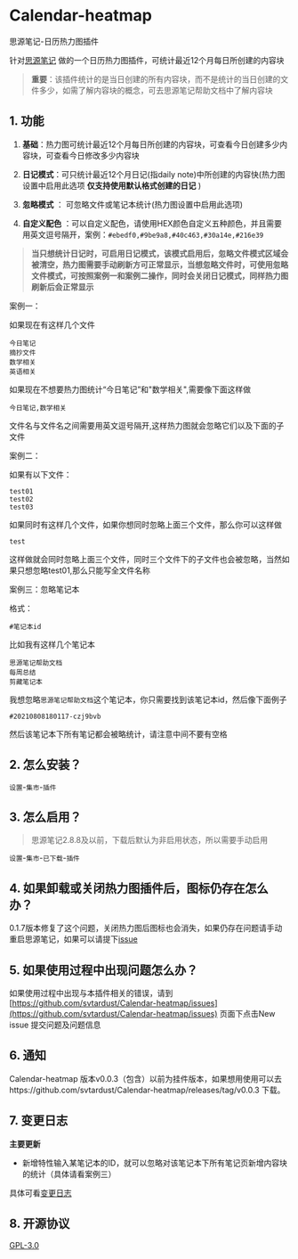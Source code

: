 # Calendar-heatmap

思源笔记-日历热力图插件

针对[思源笔记](https://b3log.org/siyuan/) 做的一个日历热力图插件，可统计最近12个月每日所创建的内容块

> **重要**：该插件统计的是当日创建的所有内容块，而不是统计的当日创建的文件多少，如需了解内容块的概念，可去思源笔记帮助文档中了解内容块

## 1. 功能

1. **基础**：热力图可统计最近12个月每日所创建的内容块，可查看今日创建多少内容块，可查看今日修改多少内容块

2. **日记模式**：可只统计最近12个月日记(指daily note)中所创建的内容快(热力图设置中启用此选项 **仅支持使用默认格式创建的日记** )

3. **忽略模式** ： 可忽略文件或笔记本统计(热力图设置中启用此选项)
4. **自定义配色** ：可以自定义配色，请使用HEX颜色自定义五种颜色，并且需要用英文逗号隔开，案例：`#ebedf0,#9be9a8,#40c463,#30a14e,#216e39`

> **当只想统计日记时，可启用日记模式，该模式启用后，忽略文件模式区域会被清空，热力图需要手动刷新方可正常显示，当想忽略文件时，可使用忽略文件模式，可按照案例一和案例二操作，同时会关闭日记模式，同样热力图刷新后会正常显示**

案例一：

如果现在有这样几个文件

```
今日笔记
摘抄文件
数学相关
英语相关
```

如果现在不想要热力图统计“今日笔记”和"数学相关",需要像下面这样做

```
今日笔记,数学相关
```

文件名与文件名之间需要用英文逗号隔开,这样热力图就会忽略它们以及下面的子文件

案例二：

如果有以下文件：

```
test01
test02
test03
```

如果同时有这样几个文件，如果你想同时忽略上面三个文件，那么你可以这样做

```text
test
```

这样做就会同时忽略上面三个文件，同时三个文件下的子文件也会被忽略，当然如果只想忽略test01,那么只能写全文件名称

案例三：忽略笔记本

格式：

```text
#笔记本id
```

比如我有这样几个笔记本

```text
思源笔记帮助文档
每周总结
剪藏笔记本
```

我想忽略`思源笔记帮助文档`这个笔记本，你只需要找到该笔记本id，然后像下面例子

```text
#20210808180117-czj9bvb
```

然后该笔记本下所有笔记都会被略统计，请注意中间不要有空格

## 2. 怎么安装？

`设置`-`集市`-`插件`

## 3. 怎么启用？

> 思源笔记2.8.8及以前，下载后默认为非启用状态，所以需要手动启用

`设置`-`集市`-`已下载`-`插件`

## 4. 如果卸载或关闭热力图插件后，图标仍存在怎么办？

0.1.7版本修复了这个问题，关闭热力图后图标也会消失，如果仍存在问题请手动重启思源笔记，如果可以请提下[issue](https://github.com/svtardust/Calendar-heatmap/issues)

## 5. 如果使用过程中出现问题怎么办？

如果使用过程中出现与本插件相关的错误，请到 [https://github.com/svtardust/Calendar-heatmap/issues](https://github.com/svtardust/Calendar-heatmap/issues)
页面下点击New issue 提交问题及问题信息

## 6. 通知

Calendar-heatmap 版本v0.0.3（包含）以前为挂件版本，如果想用使用可以去https://github.com/svtardust/Calendar-heatmap/releases/tag/v0.0.3
下载。

## 7. 变更日志

**主要更新**

- 新增特性输入某笔记本的ID，就可以忽略对该笔记本下所有笔记页新增内容块的统计（具体请看案例三）

具体可看[变更日志](CHANGELOG.md)

## 8. 开源协议

[GPL-3.0](LICENSE)

